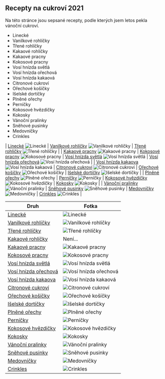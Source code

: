 ## Recepty na cukroví 2021

Na této stránce jsou sepsané recepty, podle kterých jsem letos pekla vánoční cukroví.

- Linecké
- Vanilkové rohlíčky
- Třené rohlíčky
- Kakaové rohlíčky
- Kakaové pracny
- Kokosové pracny
- Vosí hnízda světlá
- Vosí hnízda ořechová
- Vosí hnízda kakaová
- Citronové cukroví
- Ořechové košíčky
- Išelské dortíčky
- Plněné ořechy
- Perníčky
- Kokosové hvězdičky
- Kokosky
- Vánoční pralinky
- Sněhové pusinky
- Medovníčky
- Crinkles



| [Linecké](druhy/linecke) ![Linecké](/img/linecke.JPG)                                        | [Vanilkové rohlíčky](druhy/vanilkove_rohlicky) ![Vanilkové rohlíčky](/img/vanilkove_rohlicky.JPG)    | [Třené rohlíčky](druhy/trene_rohlicky) ![Třené rohlíčky](/img/trene_rohlicky.JPG)            |
| [Kakaové pracny](druhy/kakaove_pracny) ![Kakaové pracny](/img/kakaove_pracny.JPG)            | [Kokosové pracny](druhy/kokosove_pracny) ![Kokosové pracny](/img/kokosove_pracny.JPG)                | [Vosí hnízda světlá](druhy/vosi_hnizda_svetla) ![Vosí hnízda světlá](/img/hnizdo_svetle.JPG) | [Vosí hnízda ořechová](druhy/vosi_hnizda_orechova) ![Vosí hnízda ořechová](/img/hnizdo_orechove.JPG) |
| [Vosí hnízda kakaova](druhy/vosi_hnizda_kakaova) ![Vosí hnízda kakaová](/img/hnizdo_kakaove.JPG) | [Citronové cukroví](druhy/citronove_cukrovi) ![Citronové cukroví](/img/citronove_cukrovi.JPG)    | [Ořechové košíčky](druhy/orechove_kosicky) ![Ořechové košíčky](/img/kosicky.JPG)             | [Išelské dortíčky](druhy/iselske_dorticky) ![Išelské dortíčky](/img/iselske_dorticky.JPG)            |
| [Plněné ořechy](druhy/plnene_orechy) ![Plněné ořechy](/img/orechy.JPG)                       | [Perníčky](druhy/pernicky) ![Perníčky](/img/pernicky.JPG)                                            | [Kokosové hvězdičky](druhy/kokosove_hvezdicky) ![Kokosové hvězdičky](/img/kokosove_hvezdicky.JPG) | [Kokosky](druhy/kokosky) ![Kokosky](/img/kokosky.JPG)                                           |
| [Vánoční pralinky](druhy/vanocni_pralinky) ![Vánoční pralinky](/img/pralinky.JPG)            | [Sněhové pusinky](druhy/snehove_pusinky) ![Sněhové pusinky](/img/snehove_pusinky.JPG)                | [Medovníčky](druhy/medovnicky) ![Medovníčky](/img/medovnicky.JPG)                            | [Crinkles](druhy/crinkles) ![Crinkles](/img/crinkles.JPG)                                            |


| Druh                                                       | Fotka     |
|------------------------------------------------------------|--------------------------------------------|
| [Linecké](druhy/linecke)                           | ![Linecké](/img/linecke.JPG)                       |
| [Vanilkové rohlíčky](druhy/vanilkove_rohlicky)     | ![Vanilkové rohlíčky](/img/vanilkove_rohlicky.JPG) |
| [Třené rohlíčky](druhy/trene_rohlicky)             | ![Třené rohlíčky](/img/trene_rohlicky.JPG)         |
| [Kakaové rohlíčky](druhy/kakaove_rohlicky)         | Není...                                            |
| [Kakaové pracny](druhy/kakaove_pracny)             | ![Kakaové pracny](/img/kakaove_pracny.JPG)         |
| [Kokosové pracny](druhy/kokosove_pracny)           | ![Kokosové pracny](/img/kokosove_pracny.JPG)       |
| [Vosí hnízda světlá](druhy/vosi_hnizda_svetla)     | ![Vosí hnízda světlá](/img/hnizdo_svetle.JPG)      |
| [Vosí hnízda ořechová](druhy/vosi_hnizda_orechova) | ![Vosí hnízda ořechová](/img/hnizdo_orechove.JPG)  |
| [Vosí hnízda kakaova](druhy/vosi_hnizda_kakaova)   | ![Vosí hnízda kakaová](/img/hnizdo_kakaove.JPG)    |
| [Citronové cukroví](druhy/citronove_cukrovi)       | ![Citronové cukroví](/img/citronove_cukrovi.JPG)   |
| [Ořechové košíčky](druhy/orechove_kosicky)         | ![Ořechové košíčky](/img/kosicky.JPG)              |
| [Išelské dortíčky](druhy/iselske_dorticky)         | ![Išelské dortíčky](/img/iselske_dorticky.JPG)     |
| [Plněné ořechy](druhy/plnene_orechy)               | ![Plněné ořechy](/img/orechy.JPG)                  |
| [Perníčky](druhy/pernicky)                         | ![Perníčky](/img/pernicky.JPG)                     |
| [Kokosové hvězdičky](druhy/kokosove_hvezdicky)     | ![Kokosové hvězdičky](/img/kokosove_hvezdicky.JPG) |
| [Kokosky](druhy/kokosky)                           | ![Kokosky](/img/kokosky.JPG)                       |
| [Vánoční pralinky](druhy/vanocni_pralinky)         | ![Vánoční pralinky](/img/pralinky.JPG)             |
| [Sněhové pusinky](druhy/snehove_pusinky)           | ![Sněhové pusinky](/img/snehove_pusinky.JPG)       |
| [Medovníčky](druhy/medovnicky)                     | ![Medovníčky](/img/medovnicky.JPG)                 |
| [Crinkles](druhy/crinkles)                         | ![Crinkles](/img/crinkles.JPG)                     |












































































































































































































































































































































































































































































































































































































































































































































































































































































































